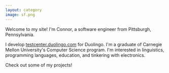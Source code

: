 ```yaml
---
layout: category
image: sf.png
---
```


Welcome to my site! I'm Connor, a software engineer from Pittsburgh, Pennsylvania.

I develop [testcenter.duolingo.com](https://testcenter.duolingo.com) for Duolingo. I'm a graduate of Carnegie Mellon University's Computer Science program. I'm interested in linguistics, programming languages, education, and tinkering with electronics.

Check out some of my projects!
